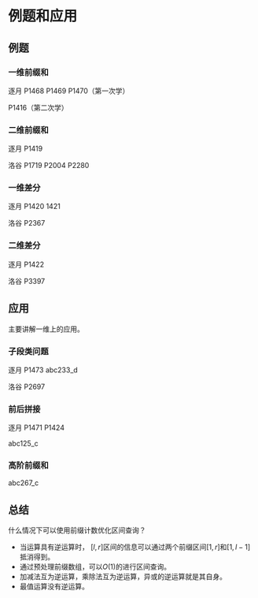 # 例题和应用

## 例题

### 一维前缀和

逐月 P1468 P1469 P1470（第一次学）

P1416（第二次学）

### 二维前缀和 

逐月 P1419

洛谷 P1719 P2004 P2280

### 一维差分

逐月 P1420 1421

洛谷 P2367

### 二维差分

逐月 P1422

洛谷 P3397

## 应用

主要讲解一维上的应用。

### 子段类问题

逐月 P1473 abc233_d 

洛谷 P2697

### 前后拼接

逐月 P1471 P1424

abc125_c 

### 高阶前缀和

abc267_c

## 总结

什么情况下可以使用前缀计数优化区间查询？

- 当运算具有逆运算时， $[l, r]$区间的信息可以通过两个前缀区间$[1, r]$和$[1, l-1]$抵消得到。 
- 通过预处理前缀数组，可以$O(1)$的进⾏区间查询。 
- 加减法互为逆运算，乘除法互为逆运算，异或的逆运算就是其自身。 
- 最值运算没有逆运算。